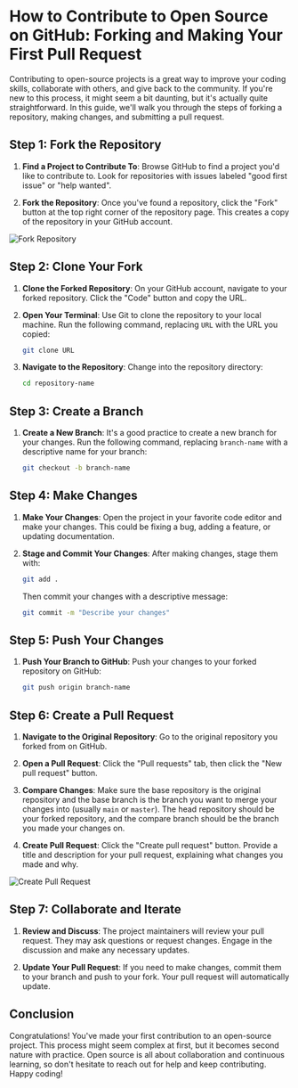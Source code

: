 # How to Contribute to Open Source on GitHub: Forking and Making Your First Pull Request

Contributing to open-source projects is a great way to improve your coding skills, collaborate with others, and give back to the community. If you're new to this process, it might seem a bit daunting, but it's actually quite straightforward. In this guide, we'll walk you through the steps of forking a repository, making changes, and submitting a pull request.

## Step 1: Fork the Repository

1. **Find a Project to Contribute To**: Browse GitHub to find a project you'd like to contribute to. Look for repositories with issues labeled "good first issue" or "help wanted".

2. **Fork the Repository**: Once you've found a repository, click the "Fork" button at the top right corner of the repository page. This creates a copy of the repository in your GitHub account.

![Fork Repository](https://guides.github.com/activities/forking/fork-button.png)

## Step 2: Clone Your Fork

1. **Clone the Forked Repository**: On your GitHub account, navigate to your forked repository. Click the "Code" button and copy the URL.

2. **Open Your Terminal**: Use Git to clone the repository to your local machine. Run the following command, replacing `URL` with the URL you copied:

    ```sh
    git clone URL
    ```

3. **Navigate to the Repository**: Change into the repository directory:

    ```sh
    cd repository-name
    ```

## Step 3: Create a Branch

1. **Create a New Branch**: It's a good practice to create a new branch for your changes. Run the following command, replacing `branch-name` with a descriptive name for your branch:

    ```sh
    git checkout -b branch-name
    ```

## Step 4: Make Changes

1. **Make Your Changes**: Open the project in your favorite code editor and make your changes. This could be fixing a bug, adding a feature, or updating documentation.

2. **Stage and Commit Your Changes**: After making changes, stage them with:

    ```sh
    git add .
    ```

    Then commit your changes with a descriptive message:

    ```sh
    git commit -m "Describe your changes"
    ```

## Step 5: Push Your Changes

1. **Push Your Branch to GitHub**: Push your changes to your forked repository on GitHub:

    ```sh
    git push origin branch-name
    ```

## Step 6: Create a Pull Request

1. **Navigate to the Original Repository**: Go to the original repository you forked from on GitHub.

2. **Open a Pull Request**: Click the "Pull requests" tab, then click the "New pull request" button.

3. **Compare Changes**: Make sure the base repository is the original repository and the base branch is the branch you want to merge your changes into (usually `main` or `master`). The head repository should be your forked repository, and the compare branch should be the branch you made your changes on.

4. **Create Pull Request**: Click the "Create pull request" button. Provide a title and description for your pull request, explaining what changes you made and why.

![Create Pull Request](https://guides.github.com/activities/forking/pr-button.png)

## Step 7: Collaborate and Iterate

1. **Review and Discuss**: The project maintainers will review your pull request. They may ask questions or request changes. Engage in the discussion and make any necessary updates.

2. **Update Your Pull Request**: If you need to make changes, commit them to your branch and push to your fork. Your pull request will automatically update.

## Conclusion

Congratulations! You've made your first contribution to an open-source project. This process might seem complex at first, but it becomes second nature with practice. Open source is all about collaboration and continuous learning, so don't hesitate to reach out for help and keep contributing. Happy coding!